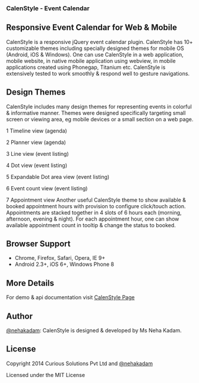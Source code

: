 ### CalenStyle - Event Calendar
## Responsive Event Calendar for Web & Mobile
CalenStyle is a responsive jQuery event calendar plugin. CalenStyle has 10+ customizable themes including specially designed themes for mobile OS (Android, iOS & Windows). One can use CalenStyle in a web application, mobile website, in native mobile application using webview, in mobile applications created using Phonegap, Titanium etc. CalenStyle is extensively tested to work smoothly & respond well to gesture navigations. 

## Design Themes
CalenStyle includes many design themes for representing events in colorful & informative manner. Themes were designed specifically targeting small screen or viewing area, eg mobile devices or a small section on a web page.

1 Timeline view (agenda)

2 Planner view (agenda)

3 Line view (event listing)

4 Dot view (event listing)

5 Expandable Dot area view (event listing)

6 Event count view (event listing)

7 Appointment view
Another useful CalenStyle theme to show available & booked appointment hours with provision to configure click/touch action. Appointments are stacked together in 4 slots of 6 hours each (morning, afternoon, evening & night). For each appointment hour, one can show available appointment count in tooltip & change the status to booked. 


## Browser Support
- Chrome, Firefox, Safari, Opera, IE 9+
- Android 2.3+, iOS 6+, Windows Phone 8

## More Details
For demo & api documentation visit [CalenStyle Page](http://curioussolutions.github.io/CalenStyle-Event-Calendar/ "CalenStyle Plugin Details")

## Author
[@nehakadam](https://github.com/nehakadam): CalenStyle is designed & developed by Ms Neha Kadam.

## License
Copyright 2014 Curious Solutions Pvt Ltd and [@nehakadam](https://github.com/nehakadam)

Licensed under the MIT License
